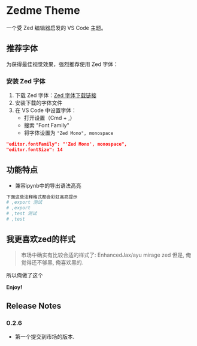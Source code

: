 # Zedme Theme

一个受 Zed 编辑器启发的 VS Code 主题。

## 推荐字体

为获得最佳视觉效果，强烈推荐使用 Zed 字体：

### 安装 Zed 字体

1. 下载 Zed 字体：[Zed 字体下载链接](https://zed.dev/fonts)
2. 安装下载的字体文件
3. 在 VS Code 中设置字体：
   - 打开设置（Cmd + ,）
   - 搜索 "Font Family"
   - 将字体设置为 `"Zed Mono", monospace`

```json
"editor.fontFamily": "'Zed Mono', monospace",
"editor.fontSize": 14
```

## 功能特点
* 兼容ipynb中的导出语法高亮
```py
下面这些注释格式都会彩虹高亮提示
# ,export 测试
# ,export
# ,test 测试
# ,test

```

## 我更喜欢zed的样式
> 市场中确实有比较合适的样式了:  EnhancedJax/ayu mirage zed
> 但是, 俺觉得还不够黑, 俺喜欢黑的.

所以俺做了这个


**Enjoy!**

## Release Notes


### 0.2.6
* 第一个提交到市场的版本.
